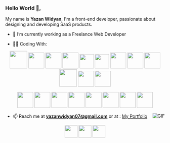### Hello World 👋, 
 My name is **Yazan Widyan**, I'm a front-end developer, passionate about designing and developing SaaS products.

- 🔭 I’m currently working as a Freelance Web Developer

- 👨‍💻 Coding With:
<p align="center">
<img src="https://img.icons8.com/clouds/100/000000/react.png" height="55"/>
<img src="https://img.icons8.com/bubbles/100/000000/react.png" height="50"/>
<img src="https://img.icons8.com/color/96/000000/typescript.png" height="50"/>
<img src="https://img.icons8.com/color/96/000000/javascript.png" height="50"/>
<img src="https://img.icons8.com/color/96/000000/redux.png" height="45"/>
<img src="https://img.icons8.com/color/96/000000/graphql.png" height="45"/>
<img src="https://img.icons8.com/color/96/000000/sass.png" height="50"/>
<img src="https://img.icons8.com/color/96/000000/css3.png" height="50"/>
<img src="https://img.icons8.com/color/96/000000/html-5.png" height="50"/>
<img src="https://img.icons8.com/clouds/100/000000/api.png" height="55"/>
<img src="https://img.icons8.com/color/96/000000/bootstrap.png" height="50"/>
<img src="https://img.icons8.com/color/96/000000/material-ui.png" height="50"/>
</p>
<p align="center">
<img src="https://img.icons8.com/color/96/000000/git.png" height="50"/>
<img src="https://img.icons8.com/fluent/96/000000/console.png" height="50"/>
<img src="https://img.icons8.com/windows/64/000000/node-js.png" height="50"/>
<img src="https://img.icons8.com/color/96/000000/mongodb.png" height="50"/>
<img src="https://img.icons8.com/material-two-tone/96/000000/json.png" height="50"/>
<img src="https://img.icons8.com/color/96/000000/adobe-illustrator.png" height="50"/>
<img src="https://img.icons8.com/fluent/96/000000/adobe-photoshop.png" height="50"/>
<img src="https://img.icons8.com/color/96/000000/adobe-xd.png" height="50"/>
</p>
<img align="right" alt="GIF" src="https://media.giphy.com/media/13HgwGsXF0aiGY/giphy.gif" />


- 📫 Reach me at **yazanwidyan07@gmail.com** or at :
<a href="https://yazanwidyan.github.io/portfolio/" target="blank">My Portfolio</a>

<p align="center">
<a href="https://www.linkedin.com/in/yazan-widyan-863305157/" target="blank"><img src="https://img.icons8.com/color/96/000000/linkedin.png" height="40"/></a>
<a href="https://gitlab.com/Yazanwidyan" target="blank"><img src="https://img.icons8.com/color/96/000000/gitlab.png" height="40"/></a>
<a href="https://www.facebook.com/yazan.widyan/" target="blank"><img src="https://img.icons8.com/fluent/96/000000/facebook-new.png" height="40"/></a>
</p>
